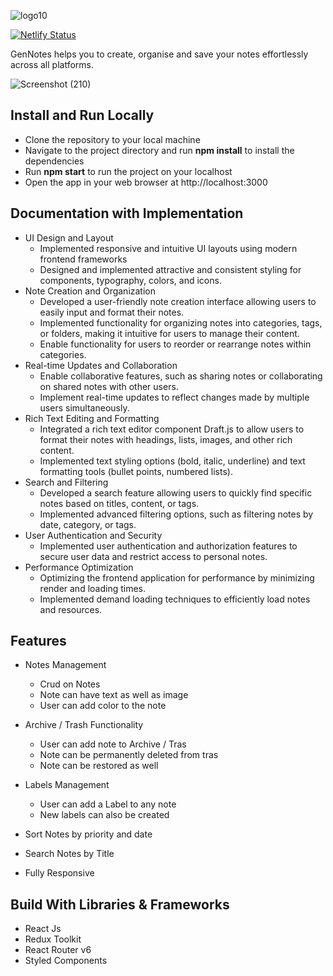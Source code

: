 ![logo10](https://user-images.githubusercontent.com/76046065/206905446-e0addf98-c603-4b04-ba48-4f849a55d782.png)

[![Netlify Status](https://api.netlify.com/api/v1/badges/7faaf9f3-33ff-4a27-ac63-4864447a0bef/deploy-status)](https://app.netlify.com/sites/gen-notes-hritik-kumar/deploys)

GenNotes helps you to create, organise and save your notes
effortlessly across all platforms.

![Screenshot (210)](https://github.com/hritik-6918/GenNotes/assets/83581212/18275f42-2632-480b-869c-78a560b46e53)
## Install and Run Locally

- Clone the repository to your local machine
- Navigate to the project directory and run **npm install** to install the dependencies
- Run **npm start** to run the project on your localhost
- Open the app in your web browser at http://localhost:3000

## Documentation with Implementation

- UI Design and Layout
  - Implemented responsive and intuitive UI layouts using modern frontend frameworks
  - Designed and implemented attractive and consistent styling for components, typography, colors, and icons.
- Note Creation and Organization
  - Developed a user-friendly note creation interface allowing users to easily input and format their notes.
  - Implemented functionality for organizing notes into categories, tags, or folders, making it intuitive for users to manage their content.
  - Enable functionality for users to reorder or rearrange notes within categories.
- Real-time Updates and Collaboration
  - Enable collaborative features, such as sharing notes or collaborating on shared notes with other users.
  - Implement real-time updates to reflect changes made by multiple users simultaneously.
- Rich Text Editing and Formatting
  - Integrated a rich text editor component Draft.js to allow users to format their notes with headings, lists, images, and other rich content.
  - Implemented text styling options (bold, italic, underline) and text formatting tools (bullet points, numbered lists).
- Search and Filtering
  - Developed a search feature allowing users to quickly find specific notes based on titles, content, or tags.
  - Implemented advanced filtering options, such as filtering notes by date, category, or tags.
- User Authentication and Security
  - Implemented user authentication and authorization features to secure user data and restrict access to personal notes.
- Performance Optimization
  - Optimizing the frontend application for performance by minimizing render and loading times.
  - Implemented demand loading techniques to efficiently load notes and resources.

## Features

- Notes Management

  - Crud on Notes
  - Note can have text as well as image
  - User can add color to the note

- Archive / Trash Functionality

  - User can add note to Archive / Tras
  - Note can be permanently deleted from tras
  - Note can be restored as well

- Labels Management

  - User can add a Label to any note
  - New labels can also be created

- Sort Notes by priority and date
- Search Notes by Title
- Fully Responsive

## Build With Libraries & Frameworks

- React Js
- Redux Toolkit
- React Router v6
- Styled Components
